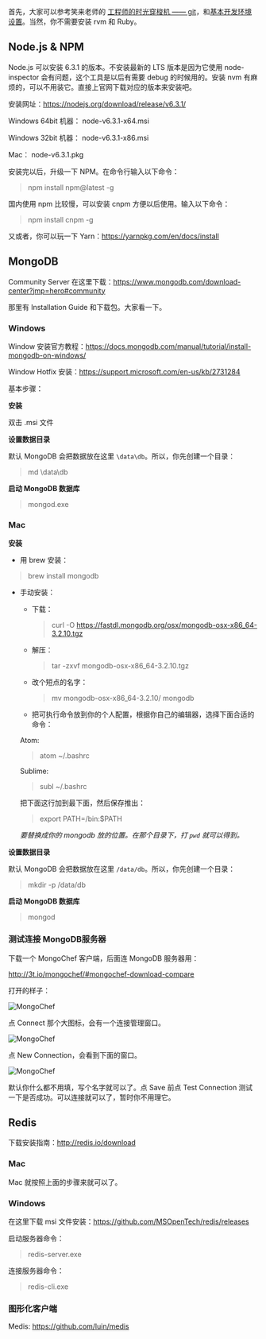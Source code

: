 [工程师的时光穿梭机 —— git]: http://xiaolai.li/2016/07/05/makecs-git-basics/
[基本开发环境设置]: http://xiaolai.li/2016/06/16/makecs-basic-dev-env-settup/

首先，大家可以参考笑来老师的 [工程师的时光穿梭机 —— git][]，和[基本开发环境设置][]。当然，你不需要安装 rvm 和 Ruby。  


## Node.js & NPM

Node.js 可以安装 6.3.1 的版本。不安装最新的 LTS 版本是因为它使用 node-inspector 会有问题，这个工具是以后有需要 debug 的时候用的。安装 nvm 有麻烦的，可以不用装它。直接上官网下载对应的版本来安装吧。

安装网址：https://nodejs.org/download/release/v6.3.1/

Windows 64bit 机器：
node-v6.3.1-x64.msi 

Windows 32bit 机器：
node-v6.3.1-x86.msi

Mac：
node-v6.3.1.pkg

安装完以后，升级一下 NPM。在命令行输入以下命令：

>npm install npm@latest -g

国内使用 npm 比较慢，可以安装 cnpm 方便以后使用。输入以下命令：

>npm install cnpm -g

又或者，你可以玩一下 Yarn：https://yarnpkg.com/en/docs/install


## MongoDB

Community Server 在这里下载：https://www.mongodb.com/download-center?jmp=hero#community

那里有 Installation Guide 和下载包。大家看一下。

### Windows

Window 安装官方教程：https://docs.mongodb.com/manual/tutorial/install-mongodb-on-windows/

Window Hotfix 安装：https://support.microsoft.com/en-us/kb/2731284

基本步骤：

**安装**  

双击 .msi 文件

**设置数据目录**  

默认 MongoDB 会把数据放在这里 `\data\db`。所以，你先创建一个目录：

>md \data\db

**启动 MongoDB 数据库**

>mongod.exe

### Mac

**安装**  

* 用 brew 安装：  

>brew install mongodb

* 手动安装：  

  * 下载：  

    >curl -O https://fastdl.mongodb.org/osx/mongodb-osx-x86_64-3.2.10.tgz

  * 解压：  

    >tar -zxvf mongodb-osx-x86_64-3.2.10.tgz

  * 改个短点的名字：

    >mv mongodb-osx-x86_64-3.2.10/ mongodb

  * 把可执行命令放到你的个人配置，根据你自己的编辑器，选择下面合适的命令：  

  Atom:  

  >atom ~/.bashrc

  Sublime:  

  >subl ~/.bashrc

  把下面这行加到最下面，然后保存推出：  

  >export PATH=<mongodb-install-directory>/bin:$PATH

  _<mongodb-install-directory> 要替换成你的 mongodb 放的位置。在那个目录下，打 `pwd` 就可以得到。_

**设置数据目录**  

默认 MongoDB 会把数据放在这里 `/data/db`。所以，你先创建一个目录：

>mkdir -p /data/db

**启动 MongoDB 数据库**

>mongod

### 测试连接 MongoDB服务器

下载一个 MongoChef 客户端，后面连 MongoDB 服务器用：

http://3t.io/mongochef/#mongochef-download-compare

打开的样子：

![MongoChef](./images/01-environment-mongochef.png)

点 Connect 那个大图标，会有一个连接管理窗口。

![MongoChef](./images/01-environment-mongochef-manager.png)

点 New Connection，会看到下面的窗口。

![MongoChef](./images/01-environment-new-connection.png)

默认你什么都不用填，写个名字就可以了。点 Save 前点 Test Connection 测试一下是否成功。可以连接就可以了，暂时你不用理它。  

## Redis

下载安装指南：http://redis.io/download

### Mac

Mac 就按照上面的步骤来就可以了。

### Windows

在这里下载 msi 文件安装：https://github.com/MSOpenTech/redis/releases

启动服务器命令：  

>redis-server.exe

连接服务器命令：  

>redis-cli.exe

### 图形化客户端

Medis: https://github.com/luin/medis
